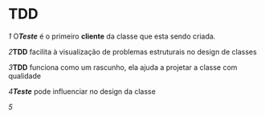 # TDD

_1_ O<em><b>Teste</b></em> é o primeiro <b>cliente</b> da classe que esta sendo criada.

_2_<b>TDD</b> facilita à visualização de problemas estruturais no design de
classes

_3_<b>TDD</b> funciona como um rascunho, ela ajuda a projetar a classe
com qualidade 

_4_<em><b>Teste</b></em> pode influenciar no design da classe

_5_